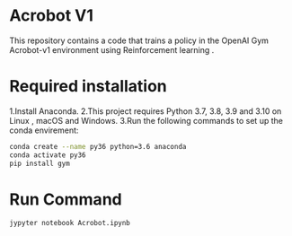 # Acrobot V1


This repository contains a code that trains a policy in the OpenAI Gym Acrobot-v1 environment using Reinforcement learning .

# Required installation
1.Install Anaconda.
2.This project requires Python 3.7, 3.8, 3.9 and 3.10 on Linux , macOS and Windows. 
3.Run the following commands to set up the conda envirement:
```sh
conda create --name py36 python=3.6 anaconda
conda activate py36
pip install gym
```

# Run Command
```sh
jypyter notebook Acrobot.ipynb
```
